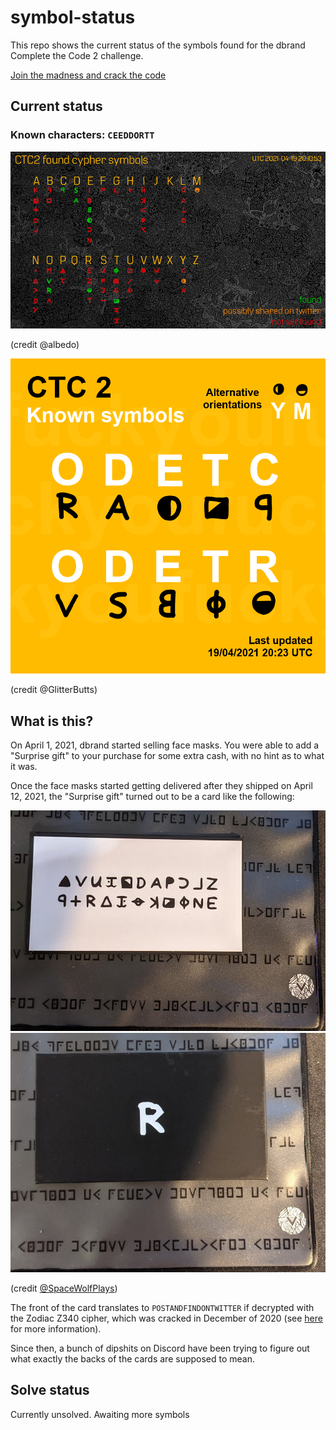 # symbol-status

This repo shows the current status of the symbols found for the dbrand Complete the Code 2 challenge.

[Join the madness and crack the code](https://discord.gg/dbrand)


## Current status
### Known characters: `CEEDDORTT`

![Status](CTC2.png)

(credit @albedo)

![Known Only](Known.png)

(credit @GlitterButts)

## What is this?

On April 1, 2021, dbrand started selling face masks. You were able to add a "Surprise gift" to your purchase for some extra cash, with no hint as to what it was.

Once the face masks started getting delivered after they shipped on April 12, 2021, the "Surprise gift" turned out to be a card like the following:

![Card Front](card_front.jpeg)
![Card Back](card_back.jpeg)

(credit [@SpaceWolfPlays](https://twitter.com/spacewolfplays))

The front of the card translates to `POSTANDFINDONTWITTER` if decrypted with the Zodiac Z340 cipher, which was cracked in December of 2020 (see [here](http://zodiackillersite.com/viewtopic.php?f=23&t=5079) for more information).

Since then, a bunch of dipshits on Discord have been trying to figure out what exactly the backs of the cards are supposed to mean.

## Solve status

Currently unsolved. Awaiting more symbols
